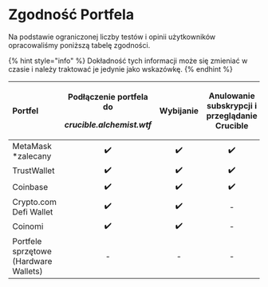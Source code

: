 # Zgodność Portfela

Na podstawie ograniczonej liczby testów i opinii użytkowników opracowaliśmy poniższą tabelę zgodności.

{% hint style="info" %}
Dokładność tych informacji może się zmieniać w czasie i należy traktować je jedynie jako wskazówkę.
{% endhint %}

<table>
  <thead>
    <tr>
      <th style="text-align:left">Portfel</th>
      <th style="text-align:center">
        <p>Pod&#x142;&#x105;czenie portfela do</p>
        <p><em>crucible.alchemist.wtf</em>
        </p>
      </th>
      <th style="text-align:center">Wybijanie</th>
      <th style="text-align:center">Anulowanie subskrypcji i przegl&#x105;danie Crucible</th>
    </tr>
  </thead>
  <tbody>
    <tr>
      <td style="text-align:left">MetaMask *zalecany</td>
      <td style="text-align:center">&#x2714;&#xFE0F;</td>
      <td style="text-align:center">&#x2714;&#xFE0F;</td>
      <td style="text-align:center">&#x2714;&#xFE0F;</td>
    </tr>
    <tr>
      <td style="text-align:left">TrustWallet</td>
      <td style="text-align:center">&#x2714;&#xFE0F;</td>
      <td style="text-align:center">&#x2714;&#xFE0F;</td>
      <td style="text-align:center">&#x2714;&#xFE0F;</td>
    </tr>
    <tr>
      <td style="text-align:left">Coinbase</td>
      <td style="text-align:center">&#x2714;&#xFE0F;</td>
      <td style="text-align:center">&#x2714;&#xFE0F;</td>
      <td style="text-align:center">&#x2714;&#xFE0F;</td>
    </tr>
    <tr>
      <td style="text-align:left">Crypto.com Defi Wallet</td>
      <td style="text-align:center">&#x2714;&#xFE0F;</td>
      <td style="text-align:center">&#x2714;&#xFE0F;</td>
      <td style="text-align:center">-</td>
    </tr>
    <tr>
      <td style="text-align:left">Coinomi</td>
      <td style="text-align:center">&#x2714;&#xFE0F;</td>
      <td style="text-align:center">&#x2714;&#xFE0F;</td>
      <td style="text-align:center">-</td>
    </tr>
    <tr>
      <td style="text-align:left">Portfele sprz&#x119;towe (Hardware Wallets)</td>
      <td style="text-align:center">-</td>
      <td style="text-align:center">-</td>
      <td style="text-align:center">-</td>
    </tr>
  </tbody>
</table>



